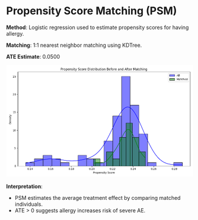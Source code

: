 
# Propensity Score Matching (PSM)

**Method**: Logistic regression used to estimate propensity scores for having allergy.

**Matching**: 1:1 nearest neighbor matching using KDTree.

**ATE Estimate**: 0.0500

![PSM Distribution](../plots/psm_distribution.png)

**Interpretation**:
- PSM estimates the average treatment effect by comparing matched individuals.
- ATE > 0 suggests allergy increases risk of severe AE.
    
